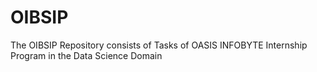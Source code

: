 # OIBSIP
The OIBSIP Repository consists of Tasks of OASIS INFOBYTE Internship Program in the Data Science Domain
